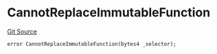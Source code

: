 # CannotReplaceImmutableFunction
[Git Source](https://github.com/thrackle-io/tron/blob/ee06788a23623ed28309de5232eaff934d34a0fe/src/protocol/economic/ruleProcessor/RuleProcessorDiamondLib.sol)


```solidity
error CannotReplaceImmutableFunction(bytes4 _selector);
```

